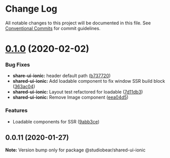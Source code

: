 # Change Log

All notable changes to this project will be documented in this file.
See [Conventional Commits](https://conventionalcommits.org) for commit guidelines.

# [0.1.0](https://github.com/Studiobear/gatsby-starter-typescript-testing/compare/@studiobear/shared-ui-ionic@0.0.11...@studiobear/shared-ui-ionic@0.1.0) (2020-02-02)


### Bug Fixes

* **share-ui-ionic:** header default path ([b737720](https://github.com/Studiobear/gatsby-starter-typescript-testing/commit/b73772027a679a3b6104f24f411bd7105f8d21b9))
* **shared-ui-ionic:** Add loadable component to fix window SSR build block ([363ac04](https://github.com/Studiobear/gatsby-starter-typescript-testing/commit/363ac04619a8f70cb9ad962b6c88176c92a3ee48))
* **shared-ui-ionic:** Layout test refactored for loadable ([7d11db3](https://github.com/Studiobear/gatsby-starter-typescript-testing/commit/7d11db3b2ded1b8df44c3b41476534b43f2573dc))
* **shared-ui-ionic:** Remove Image component ([eea04d5](https://github.com/Studiobear/gatsby-starter-typescript-testing/commit/eea04d547cec37b493389a62a274688f77886e95))


### Features

* Loadable components for SSR ([9abb3ce](https://github.com/Studiobear/gatsby-starter-typescript-testing/commit/9abb3cebb5deb019e0d2c188d4dae4ba6499b26d))





## 0.0.11 (2020-01-27)

**Note:** Version bump only for package @studiobear/shared-ui-ionic
